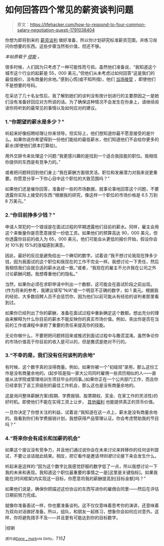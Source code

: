 # 如何回答四个常见的薪资谈判问题

> 原文：<https://lifehacker.com/how-to-respond-to-four-common-salary-negotiation-questi-1791038404>

你想为即将到来的 [薪资谈判](https://www.themuse.com/advice/how-to-negotiate-salary-37-tips-you-need-to-know) 做好准备，所以你计划研究标准薪资范围，并练习询问你想要的东西。这些步骤当然有价值，但还不够。



*本帖原载于* [*缪斯*](https://www.themuse.com/advice/4-lines-thatll-catch-you-off-guard-during-salary-negotiations-and-how-to-prepare?ref=home-large-tile-0) *。*

很多时候，人们因为只考虑了一种可能性而亏损。虽然他们准备说，“我知道这个城市这个行业的起薪是 55，000 美元，”但他们从未考虑过如何回答“这是我们的最佳报价，没有商量的余地。”感到心慌(或不知所措)，他们 [当场接受](https://www.themuse.com/advice/what-you-should-learn-from-my-10000-career-mistake) ，即使他们不是想要的号码。

在采访了几十名女性后，我了解到她们的谈判没有按计划进行的主要原因之一是她们没有准备好回应对方所说的话。为了确保这种情况不会发生在你身上，请继续阅读你将听到的最常见的事情以及如何应对的建议。

### 1.“你期望的薪水是多少？”

听起来好像招聘经理让你来领导。但实际上，他们想知道你最不愿意接受的是什么。如果你说你希望得到一份他们能给的最低薪水，他们知道他们不会给你更多的薪水(即使他们原本打算给)。

用外交辞令来处理这个问题:“我更感兴趣的是找到一个适合我技能的职位。我相信你提供的东西是有竞争力的。”

或者把问题转回到他们身上:“我在薪酬方面很灵活。职位和发展潜力对我来说更重要。你愿意分享一下你心目中这个职位的大致范围吗？”

如果他们还是催你回答，准备好一些的市场数据，就事论事地回答这个问题，不要透露你实际上接受的东西:“根据我的研究，像这样一个职位的市场价格是 6.5 万到 8 万美元。”

### 2.“你目前挣多少钱？”

申请人常犯的一个错误是在面试过程的早期透露他们目前的薪水。同样，雇主会用这个来衡量你是否愿意接受一份低工资。如果他们的预算高达 90，000 美元，但你透露你目前的收入为 65，000 美元，他们可能会从更低的报价开始，假设你会对 10%到 15%的涨幅感到满意。

因此，最好的反应是避免给出一个确切的数字。试着说:“我不想讨论我现在挣多少钱，因为我面试的这个职位和我现在的工作不完全一样。我想讨论一下责任，然后我相信我们会就合适的薪水达成一致。”或者，“我现在的雇主不允许我在公司之外讨论薪酬问题。我想尊重他们的隐私。”

当然，如果你必须在求职申请中列出一个数额，这可能会在面试阶段之前出现。(作为将来的参考，我建议填写“N/A”或一个明显不正确的数字，如 1 美元。根据我的经验，大多数招聘人员不会惩罚你，因为他们以前可能从有经验的谈判者那里看到过。

如果你已经列出了你的薪酬，准备在面试过程中重新确定这个数额。想出充分的理由来解释为什么你目前的薪水不能反映你的真实市场价值。例如，突出你是否在当前的工作或课程中承担了重要的责任来提高你的技能。

无论你做什么，不要把把问题转回来或推迟到面试过程中与撒谎混淆。虽然争论你的市场价值高于你目前的收入是可以的，但是撒谎是绝对不行的。

### 3.“不幸的是，我们没有任何谈判的余地”

有时候，这个数字真的没得商量。例如，如果你被一个“初级班”录用，那么这份工作是没有商量余地的。(起步班是指一家大公司同时雇佣一些资历相似的人——直接从法学院或管理培训生项目毕业的同事。)如果你正在一个公共部门工作，而且你已经拿到了该工资级别的最佳工作机会，那么这也是没有商量余地的。

这是询问整体薪酬方案(假期、学费报销、股票期权、奖金、在家工作的灵活性)的好时机。即使他们不能在实得工资上让步， [其他福利](http://theworthproject.co/2016/09/12/the-salary-chronicles-pushing-the-limit-for-20k-in-family-benefits/) 也能提供真正的货币价值。

一旦你决定了你想关注的利益，试着说:“我知道在这一点上，薪水是没有商量余地的。我看到你们有学费报销计划，我想获得产品管理认证。你会考虑赞助我的节目吗？”

### 4.“将来你会有成长和加薪的机会”

如果这个提议没有竞争力，并且他们通过说你会在未来讨论来转移你的任何谈判尝试，不要让谈话就此结束。相反，把它看作是邀请*特别是*讨论接下来会发生什么。

听起来是这样的:“因为这个数字比我感觉舒服的数字低了一点，所以我想讨论一下我的未来和表现。我知道这个职位最重要的事情之一是[这里是关键指标]。如果我能在[时间框架]内实现这一目标，你愿意将我的薪酬提高到[目标金额]吗？”

如果他们说是，确保你把描述这份协议的东西写进你的雇佣合同里——然后在评估日期前努力完成。

就像你准备面试一样，你也要准备谈判。这不仅仅意味着思考你的演讲，还意味着为双向对话做好准备。所以，组队，和朋友一起练习，想象你会如何应对意外。这样，你将避免措手不及——并且更有可能达到你的目标数字。

|缪斯

*<small>图片由</small>*[*<small>Dane _ mark</small>*](http://www.gettyimages.com/license/613764744)*<small>via Getty。</small>T15】*